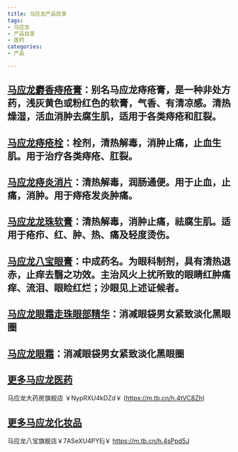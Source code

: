 ```yaml
---
title: 马应龙产品目录
tags: 
- 马应龙
- 产品目录
- 医药
categories:
- 产品

---
```

## [马应龙麝香痔疮膏](https://www.yuedu78.com/sntq)：别名马应龙痔疮膏，是一种非处方药，浅灰黄色或粉红色的软膏，气香、有清凉感。清热燥湿，活血消肿去腐生肌，适用于各类痔疮和肛裂。

## [马应龙痔疮栓](https://www.yuedu78.com/m5lg)：栓剂，清热解毒，消肿止痛，止血生肌。用于治疗各类痔疮、肛裂。

## [马应龙痔炎消片](https://www.yuedu78.com/tpcc)：清热解毒，润肠通便。用于止血，止痛，消肿。用于痔疮发炎肿痛。


## [马应龙龙珠软膏](https://www.yuedu78.com/oy67)：清热解毒，消肿止痛，祛腐生肌。适用于疮疖、红、肿、热、痛及轻度烫伤。



## [马应龙八宝眼膏](https://www.yuedu78.com/miou)：中成药名。为眼科制剂，具有清热退赤，止痒去翳之功效。主治风火上扰所致的眼睛红肿痛痒、流泪、眼睑红烂；沙眼见上述证候者。


## [马应龙眼霜走珠眼部精华](https://www.yuedu78.com/s3hl)：消减眼袋男女紧致淡化黑眼圈


## [马应龙眼霜](https://www.yuedu78.com/cp0f)：消减眼袋男女紧致淡化黑眼圈


## [更多马应龙医药](https://m.tb.cn/h.4tVC8Zh)
马应龙大药房旗舰店 ￥NypRXU4kDZd￥ (https://m.tb.cn/h.4tVC8Zh)  

## [更多马应龙化妆品](https://m.tb.cn/h.4sPpd5J)
马应龙八宝旗舰店￥7ASeXU4PYEj￥ https://m.tb.cn/h.4sPpd5J  